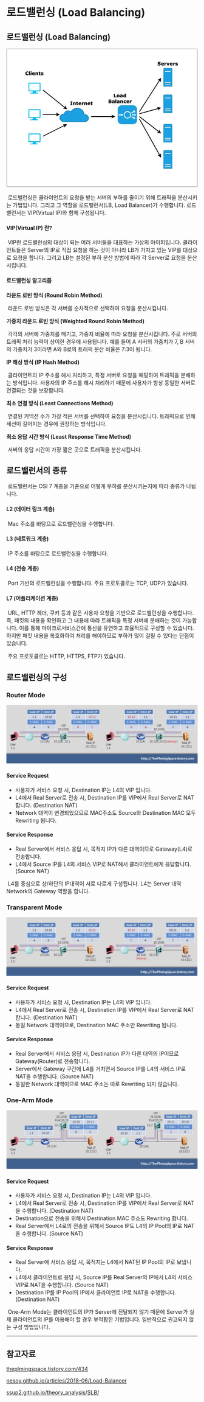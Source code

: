 # 로드밸런싱 (Load Balancing)

## 로드밸런싱 (Load Balancing)

![Load Balancing](./images/load_balancing.jpg)

 로드밸런싱은 클라이언트의 요청을 받는 서버의 부하를 줄이기 위해 트래픽을 분산시키는 기법입니다. 그리고 그 역할을 로드밸런서(LB, Load Balancer)가 수행합니다. 로드밸런서는 VIP(Virtual IP)와 함께 구성됩니다.

#### VIP(Virtual IP) 란?

 VIP란 로드밸런싱의 대상이 되는 여러 서버들을 대표하는 가상의 아이피입니다. 클라이언트들은 Server의 IP로 직접 요청을 하는 것이 아니라 LB가 가지고 있는 VIP를 대상으로 요청을 합니다. 그리고 LB는 설정된 부하 분산 방법에 따라 각 Server로 요청을 분산시킵니다.

#### 로드밸런싱 알고리즘

**라운드 로빈 방식 (Round Robin Method)**

 라운드 로빈 방식은 각 서버를 순차적으로 선택하여 요청을 분산시킵니다.

**가중치 라운드 로빈 방식 (Weighted Round Robin Method)**

 각각의 서버에 가중치를 매기고, 가중치 비율에 따라 요청을 분산시킵니다. 주로 서버의 트래픽 처리 능력이 상이한 경우에 사용됩니다. 예를 들어 A 서버의 가중치가 7, B 서버의 가중치가 3이라면 A와 B로의 트래픽 분산 비율은 7:3이 됩니다.

**IP 해싱 방식 (IP Hash Method)**

 클라이언트의 IP 주소를 해시 처리하고, 특정 서버로 요청을 매핑하여 트래픽을 분배하는 방식입니다. 사용자의 IP 주소를 해시 처리하기 때문에 사용자가 항상 동일한 서버로 연결되는 것을 보장합니다.

**최소 연결 방식 (Least Connections Method)**

 연결된 커넥션 수가 가장 적은 서버를 선택하여 요청을 분산시킵니다. 트래픽으로 인해 세션이 길어지는 경우에 권장하는 방식입니다.

**최소 응답 시간 방식 (Least Response Time Method)**

 서버의 응답 시간이 가장 짧은 곳으로 트래픽을 분산시킵니다.

## 로드밸런서의 종류

 로드밸런서는 OSI 7 계층을 기준으로 어떻게 부하를 분산시키는지에 따라 종류가 나뉩니다.

#### L2 (데이터 링크 계층)

 Mac 주소를 바탕으로 로드밸런싱을 수행합니다.

#### L3 (네트워크 계층)

 IP 주소를 바탕으로 로드밸런싱을 수행합니다.

#### L4 (전송 계층)

 Port 기반의 로드밸런싱을 수행합니다. 주요 프로토콜로는 TCP, UDP가 있습니다.

#### L7 (어플리케이션 계층)

 URL, HTTP 헤더, 쿠키 등과 같은 사용자 요청을 기반으로 로드밸런싱을 수행합니다. 즉, 패킷의 내용을 확인하고 그 내용에 따라 트래픽을 특정 서버에 분배하는 것이 가능합니다. 이를 통해 마이크로서비스간에 통신을 유연하고 효율적으로 구성할 수 있습니다. 하지만 패킷 내용을 복호화하여 처리를 해야하므로 부하가 많이 걸릴 수 있다는 단점이 있습니다.

 주요 프로토콜로는 HTTP, HTTPS, FTP가 있습니다.

## 로드밸런싱의 구성

### Router Mode

![Router Mode](./images/router_mode.png)

#### Service Request

-   사용자가 서비스 요청 시, Destination IP는 L4의 VIP 입니다.
-   L4에서 Real Server로 전송 시, Destination IP를 VIP에서 Real Server로 NAT 합니다. (Destination NAT)
-   Network 대역이 변경되었으므로 MAC주소도 Source와 Destination MAC 모두 Rewriting 됩니다.

#### Service Response

-   Real Server에서 서비스 응답 시, 목적지 IP가 다른 대역이므로 Gateway(L4)로 전송합니다.
-   L4에서 Source IP를 L4의 서비스 VIP로 NAT해서 클라이언트에게 응답합니다. (Source NAT)

 L4를 중심으로 상/하단의 IP대역이 서로 다르게 구성됩니다. L4는 Server 대역 Network의 Gateway 역할을 합니다.

### Transparent Mode

![Transparent Mode](./images/transparent_mode.png)

#### Service Request

-   사용자가 서비스 요청 시, Destination IP는 L4의 VIP 입니다.
-   L4에서 Real Server로 전송 시, Destination IP를 VIP에서 Real Server로 NAT 합니다. (Destination NAT)
-   동일 Network 대역이므로, Destination MAC 주소만 Rewriting 됩니다.

#### Service Response

-   Real Server에서 서비스 응답 시, Destination IP가 다른 대역의 IP이므로 Gateway(Router)로 전송합니다.
-   Server에서 Gateway 구간에 L4를 거치면서 Source IP를 L4의 서비스 IP로 NAT을 수행합니다. (Source NAT)
-   동일한 Network 대역이므로 MAC 주소는 따로 Rewriting 되지 않습니다.

### One-Arm Mode

![One-Arm Mode](./images/one_arm_mode.png)

#### Service Request

-   사용자가 서비스 요청 시, Destination IP는 L4의 VIP 입니다.
-   L4에서 Real Server로 전송 시, Destination IP를 VIP에서 Real Server로 NAT을 수행합니다. (Destination NAT)
-   Destination으로 전송을 위해서 Destination MAC 주소도 Rewriting 합니다.
-   Real Server에서 L4로의 전송을 위해서 Source IP도 L4의 IP Pool의 IP로 NAT을 수행합니다. (Source NAT)

#### Service Response

-   Real Server에 서비스 응답 시, 목적지는 L4에서 NAT된 IP Pool의 IP로 보냅니다.
-   L4에서 클라이언트로 응답 시, Source IP를 Real Server의 IP에서 L4의 서비스 VIP로 NAT을 수행합니다. (Source NAT)
-   Destination IP를 IP Pool의 IP에서 클라이언트 IP로 NAT을 수행합니다. (Destination NAT)

 One-Arm Mode는 클라이언트의 IP가 Server에 전달되지 않기 때문에 Server가 실제 클라이언트의 IP를 이용해야 할 경우 부적합한 기법입니다. 일반적으로 권고되지 않는 구성 방법입니다.

---

## 참고자료

[theplmingspace.tistory.com/434](https://theplmingspace.tistory.com/434)

[nesoy.github.io/articles/2018-06/Load-Balancer](https://nesoy.github.io/articles/2018-06/Load-Balancer)

[ssup2.github.io/theory\_analysis/SLB/](https://ssup2.github.io/theory_analysis/SLB/)
